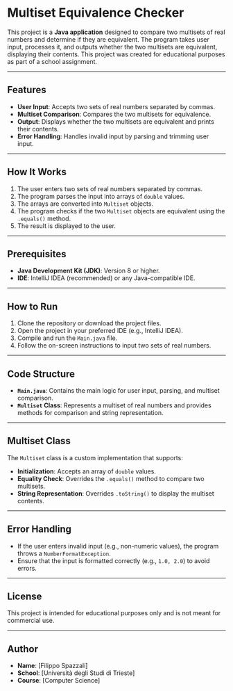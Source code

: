 # Multiset Equivalence Checker

This project is a **Java application** designed to compare two multisets of real numbers and determine if they are
equivalent. The program takes user input, processes it, and outputs whether the two multisets are equivalent, displaying
their contents. This project was created for educational purposes as part of a school assignment.

---

## Features

- **User Input**: Accepts two sets of real numbers separated by commas.
- **Multiset Comparison**: Compares the two multisets for equivalence.
- **Output**: Displays whether the two multisets are equivalent and prints their contents.
- **Error Handling**: Handles invalid input by parsing and trimming user input.

---

## How It Works

1. The user enters two sets of real numbers separated by commas.
2. The program parses the input into arrays of `double` values.
3. The arrays are converted into `Multiset` objects.
4. The program checks if the two `Multiset` objects are equivalent using the `.equals()` method.
5. The result is displayed to the user.

---

## Prerequisites

- **Java Development Kit (JDK)**: Version 8 or higher.
- **IDE**: IntelliJ IDEA (recommended) or any Java-compatible IDE.

---

## How to Run

1. Clone the repository or download the project files.
2. Open the project in your preferred IDE (e.g., IntelliJ IDEA).
3. Compile and run the `Main.java` file.
4. Follow the on-screen instructions to input two sets of real numbers.

---

## Code Structure

- **`Main.java`**: Contains the main logic for user input, parsing, and multiset comparison.
- **`Multiset` Class**: Represents a multiset of real numbers and provides methods for comparison and string
  representation.

---

## Multiset Class

The `Multiset` class is a custom implementation that supports:

- **Initialization**: Accepts an array of `double` values.
- **Equality Check**: Overrides the `.equals()` method to compare two multisets.
- **String Representation**: Overrides `.toString()` to display the multiset contents.

---

## Error Handling

- If the user enters invalid input (e.g., non-numeric values), the program throws a `NumberFormatException`.
- Ensure that the input is formatted correctly (e.g., `1.0, 2.0`) to avoid errors.

---

## License

This project is intended for educational purposes only and is not meant for commercial use.

---

## Author

- **Name**: [Filippo Spazzali]
- **School**: [Università degli Studi di Trieste]
- **Course**: [Computer Science]
